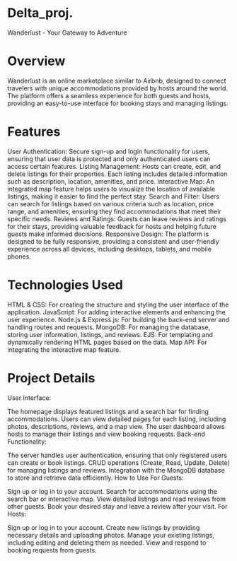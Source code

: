 # Delta_proj.
Wanderlust - Your Gateway to Adventure
# Overview
Wanderlust is an online marketplace similar to Airbnb, designed to connect travelers with unique accommodations provided by hosts around the world. The platform offers a seamless experience for both guests and hosts, providing an easy-to-use interface for booking stays and managing listings.

# Features
User Authentication: Secure sign-up and login functionality for users, ensuring that user data is protected and only authenticated users can access certain features.
Listing Management: Hosts can create, edit, and delete listings for their properties. Each listing includes detailed information such as description, location, amenities, and price.
Interactive Map: An integrated map feature helps users to visualize the location of available listings, making it easier to find the perfect stay.
Search and Filter: Users can search for listings based on various criteria such as location, price range, and amenities, ensuring they find accommodations that meet their specific needs.
Reviews and Ratings: Guests can leave reviews and ratings for their stays, providing valuable feedback for hosts and helping future guests make informed decisions.
Responsive Design: The platform is designed to be fully responsive, providing a consistent and user-friendly experience across all devices, including desktops, tablets, and mobile phones.
# Technologies Used
HTML & CSS: For creating the structure and styling the user interface of the application.
JavaScript: For adding interactive elements and enhancing the user experience.
Node.js & Express.js: For building the back-end server and handling routes and requests.
MongoDB: For managing the database, storing user information, listings, and reviews.
EJS: For templating and dynamically rendering HTML pages based on the data.
Map API: For integrating the interactive map feature.
# Project Details
User Interface:

The homepage displays featured listings and a search bar for finding accommodations.
Users can view detailed pages for each listing, including photos, descriptions, reviews, and a map view.
The user dashboard allows hosts to manage their listings and view booking requests.
Back-end Functionality:

The server handles user authentication, ensuring that only registered users can create or book listings.
CRUD operations (Create, Read, Update, Delete) for managing listings and reviews.
Integration with the MongoDB database to store and retrieve data efficiently.
How to Use
For Guests:

Sign up or log in to your account.
Search for accommodations using the search bar or interactive map.
View detailed listings and read reviews from other guests.
Book your desired stay and leave a review after your visit.
For Hosts:

Sign up or log in to your account.
Create new listings by providing necessary details and uploading photos.
Manage your existing listings, including editing and deleting them as needed.
View and respond to booking requests from guests.
